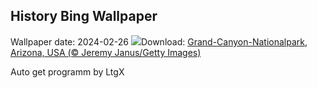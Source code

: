 ## History Bing Wallpaper
Wallpaper date: 2024-02-26
![](https://www.bing.com/th?id=OHR.GrandCanyonWinter_DE-DE6805018652_UHD.jpg&w=1000)Download: [Grand-Canyon-Nationalpark, Arizona, USA (© Jeremy Janus/Getty Images)](https://www.bing.com/th?id=OHR.GrandCanyonWinter_DE-DE6805018652_UHD.jpg)

Auto get programm by LtgX
